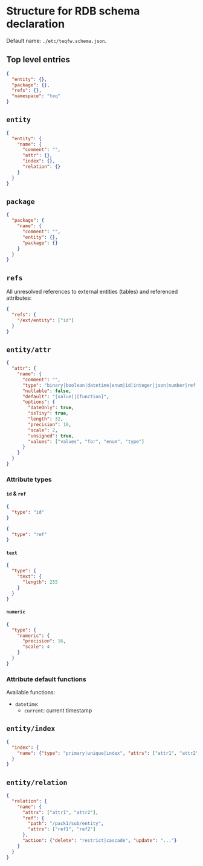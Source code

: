 # Structure for RDB schema declaration

Default name: `./etc/teqfw.schema.json`.

## Top level entries

```json
{
  "entity": {},
  "package": {},
  "refs": {},
  "namespace": "teq"
}
```

## `entity`

```json
{
  "entity": {
    "name": {
      "comment": "",
      "attr": {},
      "index": {},
      "relation": {}
    }
  }
}
```

## `package`

```json
{
  "package": {
    "name": {
      "comment": "",
      "entity": {},
      "package": {}
    }
  }
}
```

## `refs`

All unresolved references to external entities (tables) and referenced attributes:

```json
{
  "refs": {
    "/ext/entity": ["id"]
  }
}
```

## `entity/attr`

```json
{
  "attr": {
    "name": {
      "comment": "",
      "type": "binary|boolean|datetime|enum|id|integer|json|number|ref|string|text",
      "nullable": false,
      "default": "[value]|[function]",
      "options": {
        "dateOnly": true,
        "isTiny": true,
        "length": 32,
        "precision": 10,
        "scale": 2,
        "unsigned": true,
        "values": ["values", "for", "enum", "type"]
      }
    }
  }
}
```

### Attribute types

#### `id` & `ref`

```json
{
  "type": "id"
}
```

```json
{
  "type": "ref"
}
```

#### `text`

```json
{
  "type": {
    "text": {
      "length": 255
    }
  }
}
```

#### `numeric`

```json
{
  "type": {
    "numeric": {
      "precision": 16,
      "scale": 4
    }
  }
}
```

### Attribute default functions

Available functions:

* `datetime`:
    * `current`: current timestamp

## `entity/index`

```json
{
  "index": {
    "name": {"type": "primary|unique|index", "attrs": ["attr1", "attr2"]}
  }
}
```

## `entity/relation`

```json
{
  "relation": {
    "name": {
      "attrs": ["attr1", "attr2"],
      "ref": {
        "path": "/pack1/sub/entity",
        "attrs": ["ref1", "ref2"]
      },
      "action": {"delete": "restrict|cascade", "update": "..."}
    }
  }
}
```
